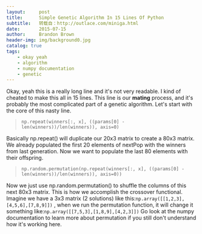 ```yaml
---
layout:     post
title:      Simple Genetic Algorithm In 15 Lines Of Python
subtitle:   转载自：http://outlace.com/miniga.html
date:       2015-07-15
author:     Brandon Brown
header-img: img/background0.jpg
catalog: true
tags:
    - okay yeah
    - algorithm
    - numpy documentation
    - genetic
---
```


Okay, yeah this is a really long line and it's not very readable. I kind of cheated to make this all in 15 lines.
This line is our **mating** process, and it's probably the most complicated part of a genetic algorithm. Let's start with the core of this nasty line. 

> `np.repeat(winners[:, x], ((params[0] - len(winners))/len(winners)), axis=0)` 


Basically np.repeat() will duplicate our 20x3 matrix to create a 80x3 matrix. We already populated the first 20 elements of nextPop with the winners from last generation. Now we want to populate the last 80 elements with their offspring.

> `np.random.permutation(np.repeat(winners[:, x], ((params[0] - len(winners))/len(winners)), axis=0))`


Now we just use np.random.permutation() to shuffle the columns of this next 80x3 matrix. This is how we accomplish the crossover functional. Imagine we have a 3x3 matrix (2 solutions) like this:`np.array([[1,2,3],[4,5,6],[7,8,9]])` , when we run the permutation function, it will change it something like:`np.array([[7,5,3],[1,8,9],[4,2,3]])`
Go look at the numpy documentation to learn more about permutation if you still don't understand how it's working here.
